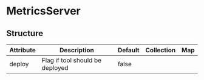 # MetricsServer 
 

## Structure 
 

| Attribute | Description                      | Default | Collection | Map  |
| --------- | -------------------------------- | ------- | ---------- | ---  |
| deploy    | Flag if tool should be deployed  |  false  |            |      |